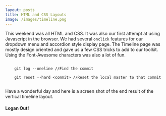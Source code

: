 ```yaml
---
layout: posts
title: HTML and CSS Layouts
image: /images/timeline.png
---
```


This weekend was all HTML and CSS. It was also our first attempt at using
Javascript in the browser. We had several `onclick` features for our dropdown
menu and accordion style display page. The Timeline page was mostly design
oriented and gave us a few CSS tricks to add to our toolkit. Using the
Font-Awesome characters was also a lot of fun.

```

    git log --oneline //Find the commit

    git reset --hard <commit> //Reset the local master to that commit
    
```

Have a wonderful day and here is a screen shot of the end result of the
vertical timeline layout.

#### Logan Out!
